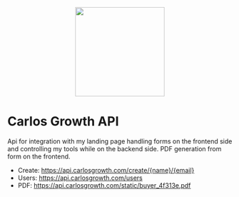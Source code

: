 <p align="center"><img src="https://carlosgrowth.com/_nuxt/img/06308a4.svg" width=200/></p>

# Carlos Growth API
Api for integration with my landing page handling forms on the frontend side and controlling my tools while on the backend side. PDF generation from form on the frontend.

- Create: https://api.carlosgrowth.com/create/{name}/{email}
- Users: https://api.carlosgrowth.com/users
- PDF: https://api.carlosgrowth.com/static/buyer_4f313e.pdf
